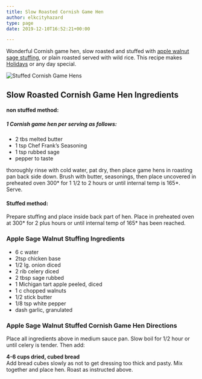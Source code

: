 ```yaml
---
title: Slow Roasted Cornish Game Hen
author: elkcityhazard
type: page
date: 2019-12-10T16:52:21+00:00

---
```

Wonderful Cornish game hen, slow roasted and stuffed with [apple walnut sage stuffing][1], or plain roasted served with wild rice. This recipe makes [Holidays][2] or any day special.

![Stuffed Cornish Game Hens][3] 

## Slow Roasted Cornish Game Hen Ingredients

#### non stuffed method:

##### 1 Cornish game hen per serving as follows:

  * 2 tbs melted butter
  * 1 tsp Chef Frank&#8217;s Seasoning
  * 1 tsp rubbed sage
  * pepper to taste

thoroughly rinse with cold water, pat dry, then place game hens in roasting pan back side down. Brush with butter, seasonings, then place uncovered in preheated oven 300\* for 1 1/2 to 2 hours or until internal temp is 165\*. Serve.

#### Stuffed method:

Prepare stuffing and place inside back part of hen. Place in preheated oven at 300\* for 2 plus hours or until internal temp of 165\* has been reached.

### Apple Sage Walnut Stuffing Ingredients

  * 6 c water
  * 2tsp chicken base
  * 1/2 lg. onion diced
  * 2 rib celery diced
  * 2 tbsp sage rubbed
  * 1 Michigan tart apple peeled, diced
  * 1 c chopped walnuts
  * 1/2 stick butter
  * 1/8 tsp white pepper
  * dash garlic, granulated</ul> 

### Apple Sage Walnut Stuffed Cornish Game Hen Directions

Place all ingredients above in medium sauce pan. Slow boil for 1/2 hour or until celery is tender. Then add:

**4-6 cups dried, cubed bread**  
Add bread cubes slowly as not to get dressing too thick and pasty. Mix together and place hen. Roast as instructed above.

 [1]: /wordpress/recipes-for-special-occasions-and-events/apple-sage-and-walnut-stuffing-recipe/
 [2]: /wordpress/recipes-for-special-occasions-and-events/
 [3]: http://www.quick-e-recipes.com/sitebuildercontent/sitebuilderpictures/.pond/IMG_2453_1024.JPG.w560h420.jpg